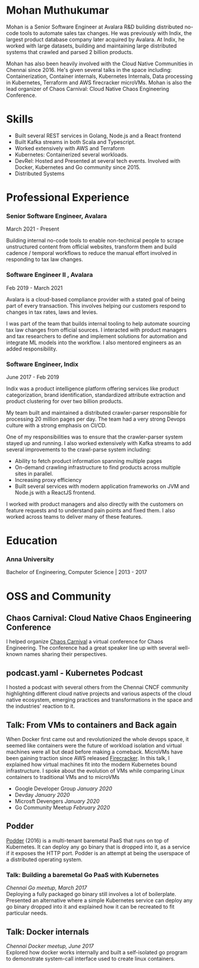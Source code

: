 # Mohan Muthukumar

Mohan is a Senior Software Engineer at Avalara R&D building distributed no-code tools to automate sales tax changes. He was previously with Indix, the largest product database company later acquired by Avalara. At Indix, he worked with large datasets, building and maintaining large distributed systems that crawled and parsed 2 billion products.

Mohan has also been heavily involved with the Cloud Native Communities in Chennai since 2016. He's given several talks in the space including: Containerization, Container internals, Kubernetes Internals, Data processing in Kubernetes, Terraform and AWS firecracker microVMs. Mohan is also the lead organizer of Chaos Carnival: Cloud Native Chaos Engineering Conference.

# Skills

- Built several REST services in Golang, Node.js and a React frontend
- Built Kafka streams in both Scala and Typescript.
- Worked extensively with AWS and Terraform
- Kubernetes: Containerized several workloads. 
- DevRel: Hosted and Presented at several tech events. Involved with Docker, Kubernetes and Go community since 2015.
- Distributed Systems

# Professional Experience

### Senior Software Engineer, Avalara

March 2021 - Present

Building internal no-code tools to enable non-technical people to scrape unstructured content from official websites, transform them and build cadence / temporal workflows to reduce the manual effort involved in responding to tax law changes.


### Software Engineer II , Avalara

Feb 2019 - March 2021 

Avalara is a cloud-based compliance provider with a stated goal of being part of every transaction. This involves helping our customers respond to changes in tax rates, laws and levies.

I was part of the team that builds internal tooling to help automate sourcing tax law changes from official sources. I interacted with product managers and tax researchers to define and implement solutions for automation and integrate ML models into the workflow. I also mentored engineers as an added responsibility. 

### Software Engineer, Indix

June 2017 - Feb 2019 

Indix was a product intelligence platform offering services like product categorization, brand identification, standardized attribute extraction and product clustering for over two billion products.

My team built and maintained a distributed crawler-parser responsible for processing 20 million pages per day. The team had a very strong Devops culture with a strong emphasis on CI/CD.

One of my responsibilities was to ensure that the crawler-parser system stayed up and running. I also worked extensively with Kafka streams to add several improvements to the crawl-parse system including:

- Ability to fetch product information spanning multiple pages
- On-demand crawling infrastructure to find products across multiple sites in parallel.
- Increasing proxy efficiency
- Built several services with modern application frameworks on JVM and Node.js with a ReactJS frontend.

I worked with product managers and also directly with the customers on feature requests and to understand pain points and fixed them. I also worked across teams to deliver many of these features.

# Education

### Anna University

Bachelor of Engineering, Computer Science | 2013 - 2017

# OSS and Community

## Chaos Carnival: Cloud Native Chaos Engineering Conference

I helped organize [Chaos Carnival](https://chaoscarnival.io) a virtual conference for Chaos Engineering. The conference had a great speaker line up with several well-known names sharing their perspectives. 

## podcast.yaml - Kubernetes Podcast

I hosted a podcast with several others from the Chennai CNCF community highlighting different cloud native projects and various aspects of the cloud native ecosystem, emerging practices and transformations in the space and the industries' reaction to it. 


## Talk: From VMs to containers and Back again

When Docker first came out and revolutionized the whole devops space, it seemed like containers were the future of workload isolation and virtual machines were all but dead before making a comeback. MicroVMs have been gaining traction since AWS released [Firecracker](https://github.com/firecracker-microvm/firecracker).
In this talk, I explained how virtual machines fit into the modern Kubernetes bound infrastructure. I spoke about the evolution of VMs while comparing Linux containers to traditional VMs and to microVMs

- Google Developer Group _January 2020_
- Devday _January 2020_
- Microsft Devengers _January 2020_
- Go Community Meetup _February 2020_

## Podder

[Podder](http://github.com/extrasalt/podder) (2016) is a multi-tenant baremetal PaaS that runs on top of Kubernetes. It can deploy any go binary that is dropped into it, as a service if it exposes the HTTP port. Podder is an attempt at being the userspace of a distributed operating system.

### Talk: Building a baremetal Go PaaS with Kubernetes

_Chennai Go meetup, March 2017_  
Deploying a fully packaged go binary still involves a lot of boilerplate. Presented an alternative where a simple Kubernetes service can deploy any go binary dropped into it and explained how it can be recreated to fit particular needs.

## Talk: Docker internals

_Chennai Docker meetup, June 2017_  
Explored how docker works internally and built a self-isolated go program to demonstrate system-call interface used to create linux containers.